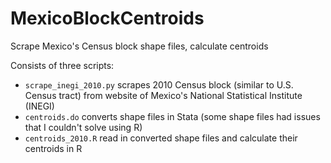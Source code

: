 # MexicoBlockCentroids
Scrape Mexico's Census block shape files, calculate centroids

Consists of three scripts:
- `scrape_inegi_2010.py` scrapes 2010 Census block (similar to U.S. Census tract) from website of Mexico's National Statistical Institute (INEGI) 
- `centroids.do` converts shape files in Stata (some shape files had issues that I couldn't solve using R)
- `centroids_2010.R` read in converted shape files and calculate their centroids in R
